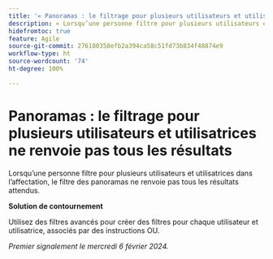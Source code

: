 ```yaml
---
title: '« Panoramas : le filtrage pour plusieurs utilisateurs et utilisatrices ne renvoie pas tous les résultats »'
description: « Lorsqu’une personne filtre pour plusieurs utilisateurs et utilisatrices dans l’affectation, le filtre des panoramas ne renvoie pas tous les résultats attendus. »
hidefromtoc: true
feature: Agile
source-git-commit: 276180358efb2a394ca58c51fd73b834f48874e9
workflow-type: ht
source-wordcount: '74'
ht-degree: 100%

---
```



# Panoramas : le filtrage pour plusieurs utilisateurs et utilisatrices ne renvoie pas tous les résultats

Lorsqu’une personne filtre pour plusieurs utilisateurs et utilisatrices dans l’affectation, le filtre des panoramas ne renvoie pas tous les résultats attendus.

**Solution de contournement**

Utilisez des filtres avancés pour créer des filtres pour chaque utilisateur et utilisatrice, associés par des instructions OU.

_Premier signalement le mercredi 6 février 2024._
